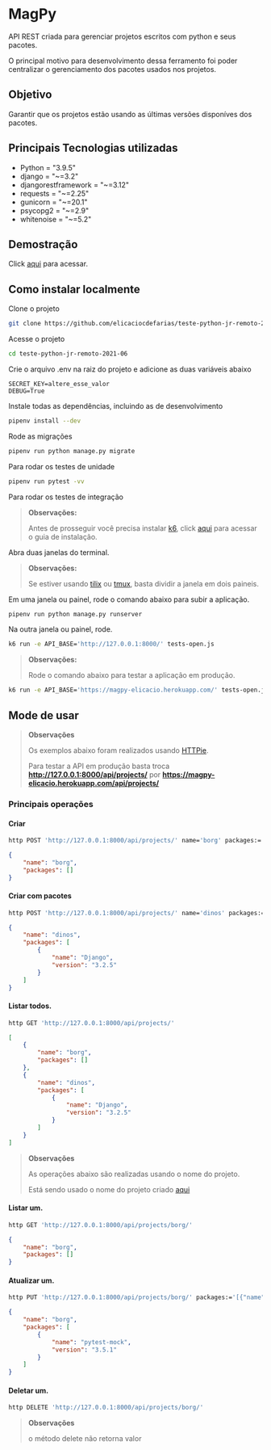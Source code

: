 # MagPy

API REST criada para gerenciar projetos escritos com python e seus pacotes.

O principal motivo para desenvolvimento dessa ferramento foi poder centralizar o gerenciamento dos pacotes usados nos projetos.

## Objetivo
Garantir que os projetos estão usando as últimas versões disponíves dos pacotes.

## Principais Tecnologias utilizadas
* Python = "3.9.5"
* django = "~=3.2"
* djangorestframework = "~=3.12"
* requests = "~=2.25"
* gunicorn = "~=20.1"
* psycopg2 = "~=2.9"
* whitenoise = "~=5.2"

## Demostração

Click [aqui](https://magpy-elicacio.herokuapp.com/swagger-ui/) para acessar.

## Como instalar localmente

Clone o projeto
```bash
git clone https://github.com/elicaciocdefarias/teste-python-jr-remoto-2021-06.git
```

Acesse o projeto
```bash
cd teste-python-jr-remoto-2021-06
```

Crie o arquivo .env na raiz do projeto e adicione as duas variáveis abaixo
```env
SECRET_KEY=altere_esse_valor
DEBUG=True
```

Instale todas as dependências, incluindo as de desenvolvimento
```bash
pipenv install --dev
```

Rode as migrações
```bash
pipenv run python manage.py migrate
```

Para rodar os testes de unidade
```bash
pipenv run pytest -vv
```

Para rodar os testes de integração
> **Observações:**
>
> Antes de prosseguir você precisa instalar [k6](https://k6.io), click [aqui](https://k6.io/docs/getting-started/installation/) para acessar o guia de instalação.

Abra duas janelas do terminal.
> **Observações:**
>
> Se estiver usando [tilix](https://gnunn1.github.io/tilix-web/) ou [tmux](https://github.com/tmux/tmux/wiki), basta dividir a janela em dois paineis.

Em uma janela ou painel, rode o comando abaixo para subir a aplicação.
```bash
pipenv run python manage.py runserver
```

Na outra janela ou painel, rode.
```bash
k6 run -e API_BASE='http://127.0.0.1:8000/' tests-open.js
```

> **Observações:**
>
> Rode o comando abaixo para testar a aplicação em produção.
```bash
k6 run -e API_BASE='https://magpy-elicacio.herokuapp.com/' tests-open.js
```

## Mode de usar

> **Observações**
>
> Os exemplos abaixo foram realizados usando [HTTPie](https://httpie.io/).
>
> Para testar a API em produção basta troca **http://127.0.0.1:8000/api/projects/** por **https://magpy-elicacio.herokuapp.com/api/projects/**

### Principais operações
#### Criar
```bash
http POST 'http://127.0.0.1:8000/api/projects/' name='borg' packages:='[]' 
```

```json
{
    "name": "borg",
    "packages": []
}
```

#### Criar com pacotes
```bash
http POST 'http://127.0.0.1:8000/api/projects/' name='dinos' packages:='[{"Django": "3.2.5"}]' 
```

```json
{
    "name": "dinos",
    "packages": [
        {
            "name": "Django",
            "version": "3.2.5"
        }
    ]
}
```

#### Listar todos.
```bash
http GET 'http://127.0.0.1:8000/api/projects/'
```

```json
[
    {
        "name": "borg",
        "packages": []
    },
    {
        "name": "dinos",
        "packages": [
            {
                "name": "Django",
                "version": "3.2.5"
            }
        ]
    }
]
```

>**Observações**
>
>As operações abaixo são realizadas usando o nome do projeto.
>
>Está sendo usado o nome do projeto criado [aqui](####Criar)

#### Listar um.
```bash
http GET 'http://127.0.0.1:8000/api/projects/borg/'
```

```json
{
    "name": "borg",
    "packages": []
}
```

#### Atualizar um.
```bash
http PUT 'http://127.0.0.1:8000/api/projects/borg/' packages:='[{"name": "pytest-mock", "version": "3.5.1"}]
```

```json
{
    "name": "borg",
    "packages": [
        {
            "name": "pytest-mock",
            "version": "3.5.1"
        }
    ]
}
```

#### Deletar um.
```bash
http DELETE 'http://127.0.0.1:8000/api/projects/borg/'
```
>**Observações**
>
> o método delete não retorna valor
